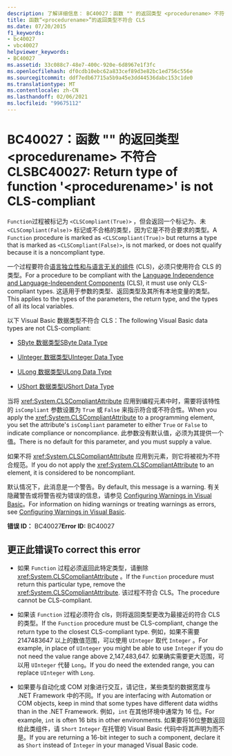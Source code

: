 ```yaml
---
description: 了解详细信息： BC40027：函数 "" 的返回类型 <procedurename> 不符合 CLS
title: 函数“<procedurename>”的返回类型不符合 CLS
ms.date: 07/20/2015
f1_keywords:
- bc40027
- vbc40027
helpviewer_keywords:
- BC40027
ms.assetid: 33c088c7-48e7-400c-920e-6d8967e1f3fc
ms.openlocfilehash: df0cdb10ebc62a833cef89d3e82bc1ed756c556e
ms.sourcegitcommit: ddf7edb67715a5b9a45e3dd44536dabc153c1de0
ms.translationtype: MT
ms.contentlocale: zh-CN
ms.lasthandoff: 02/06/2021
ms.locfileid: "99675112"
---
```

# <a name="bc40027-return-type-of-function-procedurename-is-not-cls-compliant"></a><span data-ttu-id="98592-103">BC40027：函数 "" 的返回类型 \<procedurename> 不符合 CLS</span><span class="sxs-lookup"><span data-stu-id="98592-103">BC40027: Return type of function '\<procedurename>' is not CLS-compliant</span></span>

<span data-ttu-id="98592-104">`Function`过程被标记为 `<CLSCompliant(True)>` ，但会返回一个标记为、未 `<CLSCompliant(False)>` 标记或不合格的类型，因为它是不符合要求的类型。</span><span class="sxs-lookup"><span data-stu-id="98592-104">A `Function` procedure is marked as `<CLSCompliant(True)>` but returns a type that is marked as `<CLSCompliant(False)>`, is not marked, or does not qualify because it is a noncompliant type.</span></span>

 <span data-ttu-id="98592-105">一个过程要符合[语言独立性和与语言无关的组件](../../../standard/language-independence-and-language-independent-components.md) (CLS)，必须只使用符合 CLS 的类型。</span><span class="sxs-lookup"><span data-stu-id="98592-105">For a procedure to be compliant with the [Language Independence and Language-Independent Components](../../../standard/language-independence-and-language-independent-components.md) (CLS), it must use only CLS-compliant types.</span></span> <span data-ttu-id="98592-106">这适用于参数的类型、返回类型及其所有本地变量的类型。</span><span class="sxs-lookup"><span data-stu-id="98592-106">This applies to the types of the parameters, the return type, and the types of all its local variables.</span></span>

 <span data-ttu-id="98592-107">以下 Visual Basic 数据类型不符合 CLS：</span><span class="sxs-lookup"><span data-stu-id="98592-107">The following Visual Basic data types are not CLS-compliant:</span></span>

- [<span data-ttu-id="98592-108">SByte 数据类型</span><span class="sxs-lookup"><span data-stu-id="98592-108">SByte Data Type</span></span>](../data-types/sbyte-data-type.md)

- [<span data-ttu-id="98592-109">UInteger 数据类型</span><span class="sxs-lookup"><span data-stu-id="98592-109">UInteger Data Type</span></span>](../data-types/uinteger-data-type.md)

- [<span data-ttu-id="98592-110">ULong 数据类型</span><span class="sxs-lookup"><span data-stu-id="98592-110">ULong Data Type</span></span>](../data-types/ulong-data-type.md)

- [<span data-ttu-id="98592-111">UShort 数据类型</span><span class="sxs-lookup"><span data-stu-id="98592-111">UShort Data Type</span></span>](../data-types/ushort-data-type.md)

 <span data-ttu-id="98592-112">当将 <xref:System.CLSCompliantAttribute> 应用到编程元素中时，需要将该特性的 `isCompliant` 参数设置为 `True` 或 `False` 来指示符合或不符合性。</span><span class="sxs-lookup"><span data-stu-id="98592-112">When you apply the <xref:System.CLSCompliantAttribute> to a programming element, you set the attribute's `isCompliant` parameter to either `True` or `False` to indicate compliance or noncompliance.</span></span> <span data-ttu-id="98592-113">此参数没有默认值，必须为其提供一个值。</span><span class="sxs-lookup"><span data-stu-id="98592-113">There is no default for this parameter, and you must supply a value.</span></span>

 <span data-ttu-id="98592-114">如果不将 <xref:System.CLSCompliantAttribute> 应用到元素，则它将被视为不符合规范。</span><span class="sxs-lookup"><span data-stu-id="98592-114">If you do not apply the <xref:System.CLSCompliantAttribute> to an element, it is considered to be noncompliant.</span></span>

 <span data-ttu-id="98592-115">默认情况下，此消息是一个警告。</span><span class="sxs-lookup"><span data-stu-id="98592-115">By default, this message is a warning.</span></span> <span data-ttu-id="98592-116">有关隐藏警告或将警告视为错误的信息，请参见 [Configuring Warnings in Visual Basic](/visualstudio/ide/configuring-warnings-in-visual-basic)。</span><span class="sxs-lookup"><span data-stu-id="98592-116">For information on hiding warnings or treating warnings as errors, see [Configuring Warnings in Visual Basic](/visualstudio/ide/configuring-warnings-in-visual-basic).</span></span>

 <span data-ttu-id="98592-117">**错误 ID：** BC40027</span><span class="sxs-lookup"><span data-stu-id="98592-117">**Error ID:** BC40027</span></span>

## <a name="to-correct-this-error"></a><span data-ttu-id="98592-118">更正此错误</span><span class="sxs-lookup"><span data-stu-id="98592-118">To correct this error</span></span>

- <span data-ttu-id="98592-119">如果 `Function` 过程必须返回此特定类型，请删除 <xref:System.CLSCompliantAttribute> 。</span><span class="sxs-lookup"><span data-stu-id="98592-119">If the `Function` procedure must return this particular type, remove the <xref:System.CLSCompliantAttribute>.</span></span> <span data-ttu-id="98592-120">该过程不符合 CLS。</span><span class="sxs-lookup"><span data-stu-id="98592-120">The procedure cannot be CLS-compliant.</span></span>

- <span data-ttu-id="98592-121">如果该 `Function` 过程必须符合 cls，则将返回类型更改为最接近的符合 CLS 的类型。</span><span class="sxs-lookup"><span data-stu-id="98592-121">If the `Function` procedure must be CLS-compliant, change the return type to the closest CLS-compliant type.</span></span> <span data-ttu-id="98592-122">例如，如果不需要 2147483647 以上的数值范围，可以使用 `UInteger` 取代 `Integer` 。</span><span class="sxs-lookup"><span data-stu-id="98592-122">For example, in place of `UInteger` you might be able to use `Integer` if you do not need the value range above 2,147,483,647.</span></span> <span data-ttu-id="98592-123">如果确实需要更大范围，可以用 `UInteger` 代替 `Long`。</span><span class="sxs-lookup"><span data-stu-id="98592-123">If you do need the extended range, you can replace `UInteger` with `Long`.</span></span>

- <span data-ttu-id="98592-124">如果要与自动化或 COM 对象进行交互，请记住，某些类型的数据宽度与 .NET Framework 中的不同。</span><span class="sxs-lookup"><span data-stu-id="98592-124">If you are interfacing with Automation or COM objects, keep in mind that some types have different data widths than in the .NET Framework.</span></span> <span data-ttu-id="98592-125">例如，`int` 在其他环境中通常为 16 位。</span><span class="sxs-lookup"><span data-stu-id="98592-125">For example, `int` is often 16 bits in other environments.</span></span> <span data-ttu-id="98592-126">如果要将16位整数返回给此类组件，请 `Short` `Integer` 在托管的 Visual Basic 代码中将其声明为而不是。</span><span class="sxs-lookup"><span data-stu-id="98592-126">If you are returning a 16-bit integer to such a component, declare it as `Short` instead of `Integer` in your managed Visual Basic code.</span></span>
